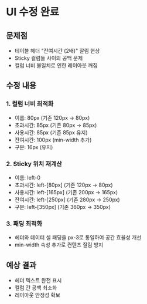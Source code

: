 # UI 수정 완료

## 문제점
- 테이블 헤더 "잔여시간 (2배)" 잘림 현상
- Sticky 컬럼들 사이의 공백 문제
- 컬럼 너비 불일치로 인한 레이아웃 깨짐

## 수정 내용

### 1. 컬럼 너비 최적화
- 이름: 80px (기존 120px → 80px)
- 초과시간: 85px (기존 80px → 85px) 
- 사용시간: 85px (기존 85px 유지)
- 잔여시간: 100px (min-width 추가)
- 구분: 16px (유지)

### 2. Sticky 위치 재계산
- 이름: left-0
- 초과시간: left-[80px] (기존 120px → 80px)
- 사용시간: left-[165px] (기존 200px → 165px)
- 잔여시간: left-[250px] (기존 280px → 250px)
- 구분: left-[350px] (기존 360px → 350px)

### 3. 패딩 최적화
- 헤더와 데이터 셀 패딩을 px-3로 통일하여 공간 효율성 개선
- min-width 속성 추가로 컨텐츠 잘림 방지

## 예상 결과
- 헤더 텍스트 완전 표시
- 컬럼 간 공백 최소화
- 레이아웃 안정성 확보
